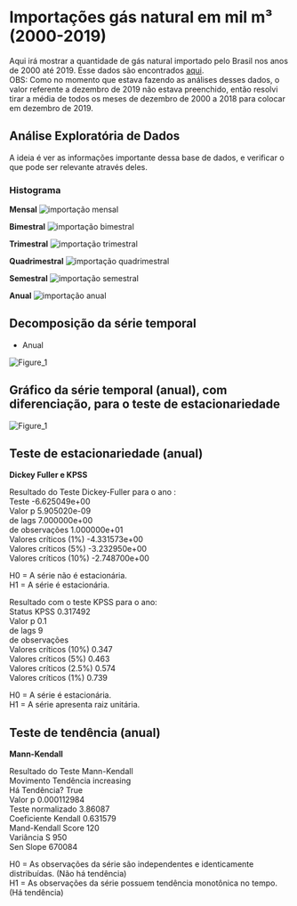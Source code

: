# Importações gás natural em mil m³ (2000-2019)
Aqui irá mostrar a quantidade de gás natural importado pelo Brasil nos anos de 2000 até 2019. Esse dados são encontrados [aqui](http://dados.gov.br/dataset/importacoes-gas-natural).<br/>
OBS: Como no momento que estava fazendo as análises desses dados, o valor referente a dezembro de 2019 não estava preenchido, então resolvi tirar a média de todos os meses de dezembro de 2000 a 2018 para colocar em dezembro de 2019.

## Análise Exploratória de Dados
A ideia é ver as informações importante dessa base de dados, e verificar o que pode ser relevante através deles.

### Histograma

**Mensal**
![importação mensal](https://user-images.githubusercontent.com/48027825/88097667-e5c5ad80-cb6e-11ea-9049-7be7c9a2572e.png)

**Bimestral**
![importação bimestral](https://user-images.githubusercontent.com/48027825/88097658-e52d1700-cb6e-11ea-8a39-1712c018c6ba.png)

**Trimestral**
![importação trimestral](https://user-images.githubusercontent.com/48027825/88097671-e6f6da80-cb6e-11ea-8b8e-4e8e673faea5.png)

**Quadrimestral**
![importação quadrimestral](https://user-images.githubusercontent.com/48027825/88097668-e65e4400-cb6e-11ea-8c00-849d5ebc5337.png)

**Semestral**
![importação semestral](https://user-images.githubusercontent.com/48027825/88097669-e65e4400-cb6e-11ea-9eae-5112ef3fcdad.png)

**Anual**
![importação anual](https://user-images.githubusercontent.com/48027825/88097673-e6f6da80-cb6e-11ea-84ad-8438ebe144ff.png)

## Decomposição da série temporal

- Anual

![Figure_1](https://user-images.githubusercontent.com/48027825/73229964-71c7c100-415a-11ea-89eb-4a8204872b9b.png)

## Gráfico da série temporal (anual), com diferenciação, para o teste de estacionariedade

![Figure_1](https://user-images.githubusercontent.com/48027825/73398104-97240e80-42c3-11ea-9db4-72cb352f763e.png)

## Teste de estacionariedade (anual)

**Dickey Fuller e KPSS**

Resultado do Teste Dickey-Fuller para o ano : <br/>
Teste                    -6.625049e+00<br/>
Valor p                   5.905020e-09<br/>
 de lags                  7.000000e+00<br/>
 de observações           1.000000e+01<br/>
Valores críticos (1%)    -4.331573e+00<br/>
Valores críticos (5%)    -3.232950e+00<br/>
Valores críticos (10%)   -2.748700e+00

H0 = A série não é estacionária. <br/>
H1 = A série é estacionária.

Resultado com o teste KPSS para o ano:<br/>
Status KPSS                                                         0.317492<br/>
Valor p                                                                  0.1<br/>
 de lags                                                                  9<br/>
 de observações           
Valores críticos (10%)                                                 0.347<br/>
Valores críticos (5%)                                                  0.463<br/>
Valores críticos (2.5%)                                                0.574<br/>
Valores críticos (1%)                                                  0.739

H0 = A série é estacionária. <br/>
H1 = A série apresenta raiz unitária.

## Teste de tendência (anual)

**Mann-Kendall**

Resultado do Teste Mann-Kendall<br/>
Movimento Tendência     increasing<br/>
Há Tendência?                 True<br/>
Valor p                0.000112984<br/>
Teste normalizado          3.86087<br/>
Coeficiente Kendall       0.631579<br/>
Mand-Kendall Score             120<br/>
Variância S                    950<br/>
Sen Slope                   670084<br/>

H0 = As observações da série são independentes e identicamente distribuídas. (Não há tendência)<br/>
H1 = As observações da série possuem tendência monotônica no tempo. (Há tendência)
